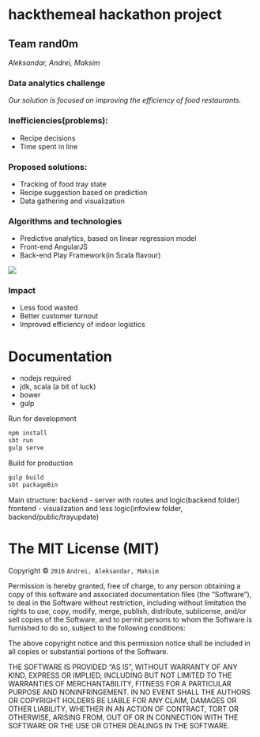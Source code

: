 # hackthemeal hackathon project
## Team rand0m
_Aleksandar, Andrei, Maksim_
### Data analytics challenge
_Our solution is focused on improving the efficiency of food restaurants._

### Inefficiencies(problems):
- Recipe decisions
- Time spent in line

### Proposed solutions:
- Tracking of food tray state
- Recipe suggestion based on prediction
- Data gathering and visualization

### Algorithms and technologies
- Predictive analytics, based on linear regression model
- Front-end AngularJS
- Back-end Play Framework(in Scala flavour)

![](https://upload.wikimedia.org/wikipedia/commons/3/3a/Linear_regression.svg?raw=true)

### Impact
- Less food wasted
- Better customer turnout
- Improved efficiency of indoor logistics

# Documentation
- nodejs required
- jdk, scala (a bit of luck)
- bower
- gulp

Run for development
```sh
npm install
sbt run
gulp serve
```

Build for production
```sh
gulp build
sbt packageBin
```

Main structure:
backend - server with routes and logic(backend folder)
frontend - visualization and less logic(infoview folder, backend/public/trayupdate)

The MIT License (MIT)
=====================

Copyright © `2016` `Andrei, Aleksandar, Maksim`

Permission is hereby granted, free of charge, to any person
obtaining a copy of this software and associated documentation
files (the “Software”), to deal in the Software without
restriction, including without limitation the rights to use,
copy, modify, merge, publish, distribute, sublicense, and/or sell
copies of the Software, and to permit persons to whom the
Software is furnished to do so, subject to the following
conditions:

The above copyright notice and this permission notice shall be
included in all copies or substantial portions of the Software.

THE SOFTWARE IS PROVIDED “AS IS”, WITHOUT WARRANTY OF ANY KIND,
EXPRESS OR IMPLIED, INCLUDING BUT NOT LIMITED TO THE WARRANTIES
OF MERCHANTABILITY, FITNESS FOR A PARTICULAR PURPOSE AND
NONINFRINGEMENT. IN NO EVENT SHALL THE AUTHORS OR COPYRIGHT
HOLDERS BE LIABLE FOR ANY CLAIM, DAMAGES OR OTHER LIABILITY,
WHETHER IN AN ACTION OF CONTRACT, TORT OR OTHERWISE, ARISING
FROM, OUT OF OR IN CONNECTION WITH THE SOFTWARE OR THE USE OR
OTHER DEALINGS IN THE SOFTWARE.
